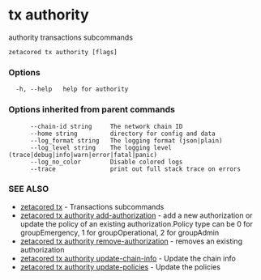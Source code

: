 # tx authority

authority transactions subcommands

```
zetacored tx authority [flags]
```

### Options

```
  -h, --help   help for authority
```

### Options inherited from parent commands

```
      --chain-id string     The network chain ID
      --home string         directory for config and data 
      --log_format string   The logging format (json|plain) 
      --log_level string    The logging level (trace|debug|info|warn|error|fatal|panic) 
      --log_no_color        Disable colored logs
      --trace               print out full stack trace on errors
```

### SEE ALSO

* [zetacored tx](zetacored_tx.md)	 - Transactions subcommands
* [zetacored tx authority add-authorization](zetacored_tx_authority_add-authorization.md)	 - add a new authorization or update the policy of an existing authorization.Policy type can be 0 for groupEmergency, 1 for groupOperational, 2 for groupAdmin
* [zetacored tx authority remove-authorization](zetacored_tx_authority_remove-authorization.md)	 - removes an existing authorization
* [zetacored tx authority update-chain-info](zetacored_tx_authority_update-chain-info.md)	 - Update the chain info
* [zetacored tx authority update-policies](zetacored_tx_authority_update-policies.md)	 - Update the policies


